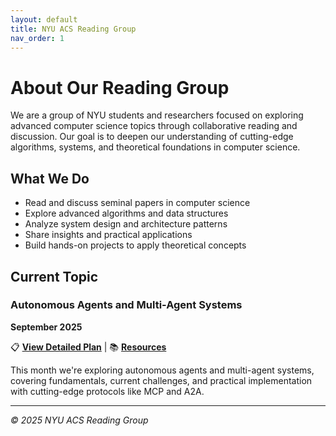 ```yaml
---
layout: default
title: NYU ACS Reading Group
nav_order: 1
---
```


# About Our Reading Group

We are a group of NYU students and researchers focused on exploring advanced computer science topics through collaborative reading and discussion. Our goal is to deepen our understanding of cutting-edge algorithms, systems, and theoretical foundations in computer science.

## What We Do

- Read and discuss seminal papers in computer science
- Explore advanced algorithms and data structures  
- Analyze system design and architecture patterns
- Share insights and practical applications
- Build hands-on projects to apply theoretical concepts

## Current Topic

### Autonomous Agents and Multi-Agent Systems
**September 2025** 

📋 **[View Detailed Plan](september_2025/plan.md)** | 📚 **[Resources](september_2025/resources.md)**

This month we're exploring autonomous agents and multi-agent systems, covering fundamentals, current challenges, and practical implementation with cutting-edge protocols like MCP and A2A.

---

*© 2025 NYU ACS Reading Group*
